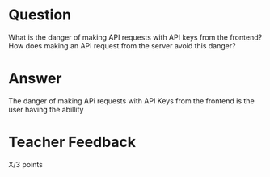 # Question

What is the danger of making API requests with API keys from the frontend? How does making an API request from the server avoid this danger?

# Answer

The danger of making APi requests with API Keys from the frontend is the user having the abillity

# Teacher Feedback

X/3 points
